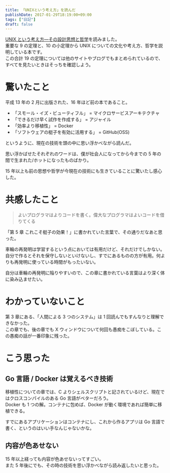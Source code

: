 ```yaml
---
title: 「UNIXという考え方」を読んだ
publishDate: 2017-01-29T18:19:00+09:00
tags: ["日記"]
draft: false
---
```


[UNIX という考え方―その設計思想と哲学](https://www.amazon.co.jp/UNIX%E3%81%A8%E3%81%84%E3%81%86%E8%80%83%E3%81%88%E6%96%B9%E2%80%95%E3%81%9D%E3%81%AE%E8%A8%AD%E8%A8%88%E6%80%9D%E6%83%B3%E3%81%A8%E5%93%B2%E5%AD%A6-Mike-Gancarz/dp/4274064069)を読みました。  
重要な 9 の定理と、10 の小定理から UNIX についての文化や考え方、哲学を説明している本です。  
この合計 19 の定理については他のサイトやブログでもまとめられているので、すべてを見たいときはそっちを確認しよう。

# 驚いたこと

平成 13 年の 2 月に出版された、16 年ほど前の本であること。

- 「スモール・イズ・ビューティフル」 = マイクロサービスアーキテクチャ
- 「できるだけ早く試作を作成する」 = アジャイル
- 「効率より移植性」 = Docker
- 「ソフトウェアの梃子を有効に活用する」 = GitHub(OSS)

というように、現在の技術を頭の中に思い浮かべながら読んだ。

思い浮かばせたそれぞれのワードは、僕が社会人になってから今までの 5 年の間で生まれた/ホットになったものばかり。

15 年以上も前の思想や哲学が今現在の技術にも生きていることに驚いたし感心した。

# 共感したこと

> よいプログラマはよりコードを書く。偉大なプログラマはよいコードを借りてくる

「第 5 章 これこそ梃子の効果！」に書かれていた言葉で、その通りだなあと思った。

車輪の再発明は学習するという点においては有用だけど、それだけでしかない。  
自分で作るとそれを保守しないといけないし、すでにあるものの方が有用。何よりも再発明に使っている時間がもったいない。

自分は車輪の再発明に陥りやすいので、この章に書かれている言葉はより深く体に染み込ませたい。

# わかっていないこと

第 3 章にある、「人間による 3 つのシステム」は 1 回読んでもすんなりと理解できなかった。  
この章でも、後の章でも X ウィンドウについて何回も愚痴をこぼしている。この愚痴の話が一番印象に残った。

# こう思った

## Go 言語 / Docker は覚えるべき技術

移植性についての章では、C よりシェルスクリプトと記されているけど、現在ではクロスコンパイルのある Go 言語がベターだろう。  
Docker も 1 つの解。コンテナに包めば、Docker が動く環境であれば簡単に移植できる。

すでにあるアプリケーションはコンテナにし、これから作るアプリは Go 言語で書く、というのはいい手なんじゃないかな。

## 内容が色あせない

15 年以上経っても内容が色あせないってすごい。  
また 5 年後にでも、その時の技術を思い浮かべながら読み返したいと思った。
